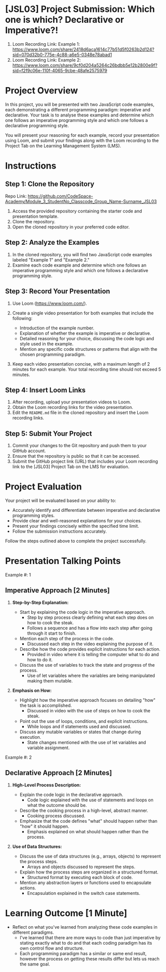 # [JSL03] Project Submission: Which one is which? Declarative or Imperative?!

1. Loom Recording Link: Example 1: https://www.loom.com/share/2418d6aca1614c77b51d5f0263b2d124?sid=070d32b0-775e-4c88-a6e5-0348e78abad1
2. Loom Recording Link: Example 2: https://www.loom.com/share/9cf0d204a5264c26bdbb5e12b2800e9f?sid=f2f9c06e-110f-4065-9cbe-48afe2575979

# Project Overview

In this project, you will be presented with two JavaScript code examples, each demonstrating a different programming paradigm: imperative and declarative. Your task is to analyse these examples and determine which one follows an imperative programming style and which one follows a declarative programming style. 

You will present your reasoning for each example, record your presentation using Loom, and submit your findings along with the Loom recording to the Project Tab on the Learning Management System (LMS).

# Instructions

## Step 1: Clone the Repository

Repo Link: https://github.com/CodeSpace-Academy/Module_3_StudentNo_Classcode_Group_Name-Surname_JSL03

1. Access the provided repository containing the starter code and presentation template.
2. Clone the repository.
3. Open the cloned repository in your preferred code editor.

## Step 2: Analyze the Examples

1. In the cloned repository, you will find two JavaScript code examples labeled "Example 1" and "Example 2."
2. Examine each code example and determine which one follows an imperative programming style and which one follows a declarative programming style.

## Step 3: Record Your Presentation

1. Use Loom (https://www.loom.com/).
2. Create a single video presentation for both examples that include the following:

   - Introduction of the example number.
   - Explanation of whether the example is imperative or declarative.
   - Detailed reasoning for your choice, discussing the code logic and style used in the example.
   - Mention any specific code structures or patterns that align with the chosen programming paradigm.
   
3. Keep each video presentation concise, with a maximum length of 2 minutes for each example. Your total recording time should not exceed 5 minutes.

## Step 4: Insert Loom Links

1. After recording, upload your presentation videos to Loom.
2. Obtain the Loom recording links for the video presentation.
3. Edit the `README.md` file in the cloned repository and insert the Loom recording links.
   
## Step 5: Submit Your Project
1. Commit your changes to the Git repository and push them to your GitHub account.
2. Ensure that the repository is public so that it can be accessed.
3. Submit the GitHub project link (URL) that includes your Loom recording link to the [JSL03] Project Tab on the LMS for evaluation.

# Project Evaluation

Your project will be evaluated based on your ability to:

- Accurately identify and differentiate between imperative and declarative programming styles.
- Provide clear and well-reasoned explanations for your choices.
- Present your findings concisely within the specified time limit.
- Follow the submission instructions accurately.

Follow the steps outlined above to complete the project successfully.

# Presentation Talking Points

Example #: 1

## Imperative Approach [2 Minutes]
1. **Step-by-Step Explanation:** 
   - Start by explaining the code logic in the imperative approach.
      - Step by step process clearly defining what each step does on how to cook the steak.
      - Follows a sequence and has a flow into each step after going through it start to finish.
   - Mention each step of the process in the code.
      - Discussed each step in the video explaining the purpose of it.
   - Describe how the code provides explicit instructions for each action.
      - Provided in video where it is telling the computer what to do and how to do it.
   - Discuss the use of variables to track the state and progress of the process.
      - Use of let variables where the variables are being manipulated making them mutable.

2. **Emphasis on How:** 
   - Highlight how the imperative approach focuses on detailing "how" the task is accomplished.
      - Discussed in video with the use of steps on how to cook the steak.
   - Point out the use of loops, conditions, and explicit instructions.
      - While loops and if statements used and discussed.
   - Discuss any mutable variables or states that change during execution.
      - State changes mentioned with the use of let variables and variable assignment. 


Example #: 2

## Declarative Approach [2 Minutes]
1. **High-Level Process Description:** 
   - Explain the code logic in the declarative approach.
      - Code logic explained with the use of statements and loops on what the outcome should be.
   - Describe the cooking process in a high-level, abstract manner.
      - Cooking process discussed. 
   - Emphasize that the code defines "what" should happen rather than "how" it should happen.
      - Emphasis explained on what should happen rather than the process.

2. **Use of Data Structures:** 
   - Discuss the use of data structures (e.g., arrays, objects) to represent the process steps.
      - Arrays and objects discussed to represent the steps.
   - Explain how the process steps are organized in a structured format.
      - Structured format by executing each block of code.
   - Mention any abstraction layers or functions used to encapsulate actions.
      - Encapsulation explained in the switch case statements.

# Learning Outcome [1 Minute]
- Reflect on what you've learned from analyzing these code examples in different paradigms.
   - I've learned that there are more ways to code than just imperative by stating exactly what to do and that each coding paradigm has its own control flow and structure.
   - Each programming paradigm has a similar or same end result, however the process on getting these results differ but lets us reach the same goal.